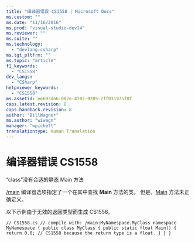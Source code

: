 ```yaml
---
title: "编译器错误 CS1558 | Microsoft Docs"
ms.custom: ""
ms.date: "11/16/2016"
ms.prod: "visual-studio-dev14"
ms.reviewer: ""
ms.suite: ""
ms.technology: 
  - "devlang-csharp"
ms.tgt_pltfrm: ""
ms.topic: "article"
f1_keywords: 
  - "CS1558"
dev_langs: 
  - "CSharp"
helpviewer_keywords: 
  - "CS1558"
ms.assetid: ee603d66-007e-4782-9285-7ff031975f0f
caps.latest.revision: 8
caps.handback.revision: 8
author: "BillWagner"
ms.author: "wiwagn"
manager: "wpickett"
translationtype: Human Translation
---
```

# 编译器错误 CS1558
“class”没有合适的静态 Main 方法  
  
 [\/main](../../csharp/language-reference/compiler-options/main-compiler-option.md) 编译器选项指定了一个在其中查找 **Main** 方法的类。 但是，[Main](../../csharp/programming-guide/main-and-command-args/main-and-command-line-arguments.md) 方法未正确定义。  
  
 以下示例由于无效的返回类型而生成 CS1558。  
  
```  
// CS1558.cs // compile with: /main:MyNamespace.MyClass namespace MyNamespace { public class MyClass { public static float Main() { return 0.0; // CS1558 because the return type is a float. } } }  
```